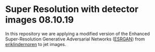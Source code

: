 # Super Resolution with detector images 08.10.19
In this repository we are applying a modified version of the Enhanced Super-Resolution Generative Adversarial Networks ([ESRGAN](https://arxiv.org/abs/1809.00219)) 
from [eriklindernoren](https://github.com/eriklindernoren/PyTorch-GAN/tree/master/implementations/esrgan) to jet images.

